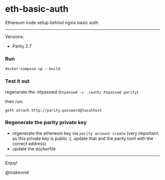 # eth-basic-auth

Ethereum node setup behind nginx basic auth

---

Versions:

- Parity 2.7


### Run

    docker-compose up --build


### Test it out

regenerate the .htpasswd (`htpasswd -c ./auth/.htpasswd parity`)

then run:

    geth attach http://parity:password@localhost


### Regenerate the parity private key

- regenerate the ethereum key via `parity account create` (very important, as this private key is public :), update that and the parity.toml with the correct address)
- update the dockerfile

<!--
### Deploy it

- run deploy.rb (soon)  -->

---

Enjoy!

@makevoid
